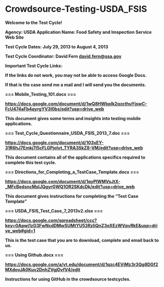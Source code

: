 Crowdsource-Testing-USDA_FSIS
=============================

<B>Welcome to the Test Cycle!<B>

Agency: USDA Application Name: Food Safety and Imspection Service Web Site

Test Cycle Dates: July 29, 2013 to August 4, 2013

Test Cycle Coordinator: David Fern david.fern@ssa.gov

<B>Important Test Cycle Links:<B> 

If the links do not work, you may not be able to access Google Docs. 

If that is the case send me a mail and I will send you the documents.

<B>=== Mobile_Testing_101.docx ===<B>

https://docs.google.com/document/d/1wQ8HWbpIk2qzcthuYjswC-FcU474aFb4qyrgYV3l0bs/edit?usp=drive_web 

This document gives some terms and insights into testing mobile applications.

<B>=== Test_Cycle_Questionnaire_USDA_FSIS_2013_7.doc ===<B>

https://docs.google.com/document/d/103xEY-31R6hJ7Emkj7l5cFLGPjoIvt_TYRA3SkZ8-VM/edit?usp=drive_web

This document contains all of the applications specifics required to complete this test cycle.

<B>=== Directions_for_Completing_a_TestCase_Template.docx ===<B>

https://docs.google.com/document/d/1qyPlWMVsJtX-_MFcBedsncMsIJQgyrGWQ1OR2SKdcDk/edit?usp=drive_web

This document gives instructions for completing the “Test Case Template” 

<B>=== USDA_FSIS_Test_Case_7_2013v2.xlsx ===<B>

https://docs.google.com/spreadsheet/ccc?key=0Apwj1zG3FwNcdDMwSUMtYU53RzliQnZ3eXEzWVpvRkE&usp=drive_web#gid=1

This is the test case that you are to download, complete and email back to us.

<B>=== Using Github.docx ===<B>

https://docs.google.com/a/vt.edu/document/d/1qzc4EViMz3r3Qg8DGf2MXdovJA0Kuv2DnhZVgjDvfV4/edit

Instructions for using GitHub in the crowdsource testcycles.
